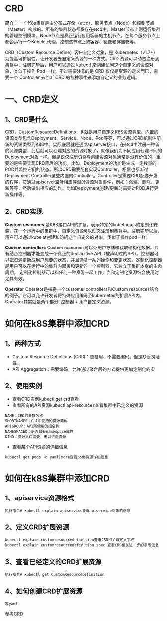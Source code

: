 # CRD
简介： 一个K8s集群是由分布式存储（etcd）、服务节点（Node）和控制节点（Master）构成的。所有的集群状态都保存在etcd中，Master节点上则运行集群的管理控制模块。Node节点是真正运行应用容器的主机节点，在每个服务节点上都会运行一个Kubelet代理，控制该节点上的容器、镜像和存储卷等。  

CRD（Custom Resource Define）客户自定义对象，是 Kubernetes（v1.7+）为提高可扩展性，让开发者去自定义资源的一种方式。CRD 资源可以动态注册到集群中，注册完毕后，用户可以通过 kubectl 来创建访问这个自定义的资源对象，类似于操作 Pod 一样。不过需要注意的是 CRD 仅仅是资源的定义而已，需要一个 Controller 去监听 CRD 的各种事件来添加自定义的业务逻辑。  

# 一、CRD定义
## 1、CRD是什么
CRD，CustomResourceDefinitions，也就是用户自定义K8S资源类型。内置的资源类型包含Deployment、Service、Node、Pod等等，可以通过CRD机制注册新的资源类型到K8S中。实际底层就是通过apiserver接口，在etcd中注册一种新的资源类型，此后就可以创建对应的资源对象了，就像我们为不同应用创建不同的Deployment对象一样。但是仅仅注册资源与创建资源对象通常是没有价值的，重要的是需要实现CRD背后的功能。比如，Deployment的功能是生成一定数量的POD并监控它们的状态。所以CRD需要配套实现Controller，相信也都听过Deployment Controller这些内置的Controller。Controller是需要CRD配套开发的程序，它通过apiserver监听相应类型的资源对象事件，例如：创建、删除、更新等等，然后做出相应的动作，比如Deployment创建/更新时需要对POD进行更新操作等。  

## 2、CRD实现
**Custom resources**  是K8S接口API的扩展，表示特定的kubetnetes的定制化安装。在一个运行中的集群中，自定义资源可以动态注册到集群中。注册完毕以后，用户可以通过kubelet创建和访问这个自定义的对象，类似于操作pod一样。  

**Custom controllers** Custom resources可以让用户存储和获取结构化数据。只有结合控制器才能变成一个真正的declarative API（被声明过的API）。控制器可以把资源更新成用户想要的状态，并且通过一系列操作和变更状态。定制化控制器是用户可以在运行中的集群内部署和更新的一个控制器，它独立于集群本身的生命周期。 定制化控制器可以和任何一种资源一起工作，当和定制化资源结合使用时尤其有效。  

**Operator** Operator是指将一个customer controllers和Custom resources结合的例子。它可以允许开发者将特殊应用编码至kubernetes的扩展API内。Operator其实就是两个部分: 控制器 + 用户自定义资源。  

# 如何在k8S集群中添加CRD
## 1、两种方式
   - Custom Resource Definitions (CRD)：更易用、不需要编码。但是缺乏灵活性。
   - API Aggregation：需要编码，允许通过聚合层的方式提供更加定制化的实  
## 2、使用实例
   - 查看CRD实例kubectl get crd查看
   - 查看所有的API资源kubectl api-resources查看集群中已定义的资源  
   ```
   NAME：CRD的复数名称
   SHORTNAMES：CLI中使用的资源简称
   APIGROUP：API所使用的组名称
   NAMESPACED：是否具有namespace属性
   KIND：资源文件需要，用以识别资源  
   ```
   - 查看某个API资源的详细信息
   ```
   kubectl get pods -o yaml|more查看pods资源详细信息
   ```  
# 如何在k8S集群中添加CRD
## 1、apiservice资源格式
```
执行指令# kubectl explain apiservice查看apiservice对象的信息
```
## 2、定义CRD扩展资源
```
kubectl explain customresourcedefinition查看CRD相关自定义字段
kubectl explain customresourcedefinition.spec 查看CRD相关进一步的字段信息
``` 
## 3、查看已经定义的CRD扩展资源
```
执行指令# kubectl get CustomResourceDefinition 
```
## 4、如何创建CRD扩展资源
```
写yaml
```  

[参考CRD](https://www.toutiao.com/article/7201056034784444962)
